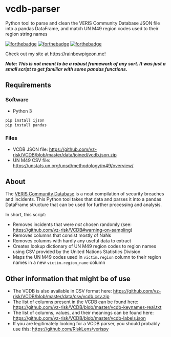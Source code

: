 # vcdb-parser
Python tool to parse and clean the VERIS Community Database JSON file into a pandas DataFrame, and match UN M49 region codes used to their region string names

[![forthebadge](https://forthebadge.com/images/badges/made-with-python.svg)](https://forthebadge.com)
[![forthebadge](https://forthebadge.com/images/badges/60-percent-of-the-time-works-every-time.svg)](https://forthebadge.com)
[![forthebadge](https://forthebadge.com/images/badges/does-not-contain-msg.svg)](https://forthebadge.com)

Check out my site at https://rainbowpigeon.me!

***Note: This is not meant to be a robust framework of any sort. It was just a small script to get familiar with some pandas functions.***

## Requirements

### Software

- Python 3
```cmd
pip install ijson
pip install pandas
```

### Files

- VCDB JSON file: https://github.com/vz-risk/VCDB/blob/master/data/joined/vcdb.json.zip
- UN M49 CSV file: https://unstats.un.org/unsd/methodology/m49/overview/

## About

The [VERIS Community Database](https://github.com/vz-risk/VCDB) is a neat compilation of security breaches and incidents. This Python tool takes that data and parses it into a pandas DataFrame structure that can be used for further processing and analysis.

In short, this script:
- Removes incidents that were *not* chosen randomly (see: https://github.com/vz-risk/VCDB#warning-on-sampling)
- Removes columns that consist mostly of NaNs
- Removes columns with hardly any useful data to extract
- Creates lookup dictionary of UN M49 region codes to region names using CSV provided by the United Nations Statistics Division
- Maps the UN M49 codes used in `victim.region` column to their region names in a new `victim.region_name` column

## Other information that might be of use

- The VCDB is also available in CSV format here: https://github.com/vz-risk/VCDB/blob/master/data/csv/vcdb.csv.zip
- The list of columns present in the VCDB can be found here: https://github.com/vz-risk/VCDB/blob/master/vcdb-keynames-real.txt
- The list of columns, values, and their meanings can be found here: https://github.com/vz-risk/VCDB/blob/master/vcdb-labels.json
- If you are legitimately looking for a VCDB parser, you should probably use this: https://github.com/RiskLens/verispy

